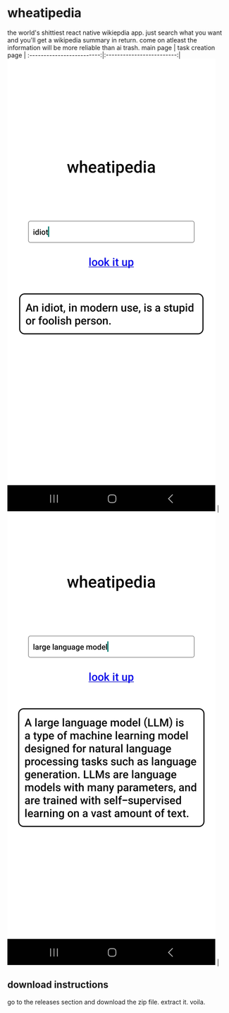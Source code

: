 # wheatipedia
the world's shittiest react native wikiepdia app. just search what you want and you'll get a wikipedia summary in return.
come on atleast the information will be more reliable than ai trash.
main page          |  task creation page        | 
:-------------------------:|:-------------------------:|
![image1](img1.jpg) |  ![image2](img2.jpg) | 





## download instructions
go to the releases section and download the zip file. extract it. voila.